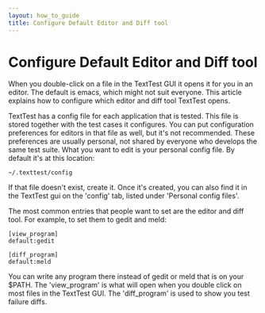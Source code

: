 ```yaml
---
layout: how_to_guide
title: Configure Default Editor and Diff tool
---
```


# Configure Default Editor and Diff tool

When you double-click on a file in the TextTest GUI it opens it for you in an editor. The default is emacs, which might not suit everyone. This article explains how to configure which editor and diff tool TextTest opens.

TextTest has a config file for each application that is tested. This file is stored together with the test cases it configures. You can put configuration preferences for editors in that file as well, but it's not recommended. These preferences are usually personal, not shared by everyone who develops the same test suite. What you want to edit is your personal config file. By default it's at this location:

	~/.texttest/config

If that file doesn't exist, create it. Once it's created, you can also find it in the TextTest gui on the 'config' tab, listed under 'Personal config files'.

The most common entries that people want to set are the editor and diff tool. For example, to set them to gedit and meld:

	[view_program]
	default:gedit

	[diff_program]
	default:meld

You can write any program there instead of gedit or meld that is on your $PATH. The 'view_program' is what will open when you double click on most files in the TextTest GUI. The 'diff_program' is used to show you test failure diffs.



